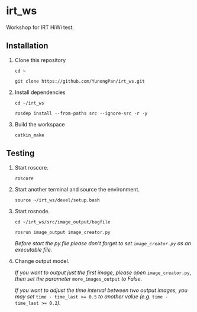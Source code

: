 # irt_ws
Workshop for IRT HiWi test.

## Installation
1. Clone this repository  
  
	`cd ~`  
  
	`git clone https://github.com/YunongPan/irt_ws.git`  
  
2. Install dependencies  
  
	`cd ~/irt_ws`  
  
	`rosdep install --from-paths src --ignore-src -r -y`  
  
3. Build the workspace  
  
	`catkin_make`  
  
	
## Testing
1. Start roscore.
  
	`roscore`  
  
2. Start another terminal and source the environment.
  
	`source ~/irt_ws/devel/setup.bash`  
  
3. Start rosnode.
  
	`cd ~/irt_ws/src/image_output/bagfile`  
  
  	`rosrun image_output image_creator.py`  
  
  	*Before start the py.file please don't forget to set `image_creator.py` as an executable file.*  
  
4. Change output model.  
  
	*If you want to output just the first image, please open* `image_creator.py`, *then set the parameter* `more_images_output`  *to False.*  
  
	*If you want to adjust the time interval between two output images, you may set* `time - time_last >= 0.5` *to another value (e.g.* `time - time_last >= 0.2`*).* 
	  
  
